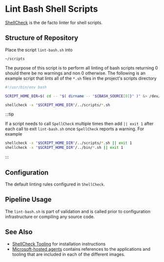 # Lint Bash Shell Scripts

[ShellCheck](https://www.shellcheck.net) is the de facto linter for shell scripts.

## Structure of Repository

Place the script `lint-bash.sh` into

```
~/scripts
```

The purpose of this script is to perform all linting of bash scripts returning 0 should there be no warnings and non 0 otherwise.  The following is an example script that lints all of the `*.sh` files in the project's scripts directory

```bash
#!/usr/bin/env bash

SCRIPT_HOME_DIR=$( cd -- "$( dirname -- "${BASH_SOURCE[0]}" )" &> /dev/null && pwd )

shellcheck -x "$SCRIPT_HOME_DIR"/../scripts/*.sh
```

:::tip

If a script needs to call `SpellCheck` multiple times then add `|| exit 1` after each call to exit `lint-bash.sh` once `SpellCheck` reports a warning. For example

```bash
shellcheck -x "$SCRIPT_HOME_DIR"/../scripts/*.sh || exit 1
shellcheck -x "$SCRIPT_HOME_DIR"/../bin/*.sh || exit 1
```

:::

## Configuration

The default linting rules configured in `ShellCheck`.

## Pipeline Usage

The `lint-bash.sh` is part of validation and is called prior to configuration infrastructure or compiling any source code.

## See Also

- [ShellCheck Tooling](../../tooling/shellcheck) for installation instructions
- [Microsoft-hosted agents](https://docs.microsoft.com/en-us/azure/devops/pipelines/agents/hosted) contains references to the applications and tooling that are included in each of the different images.
